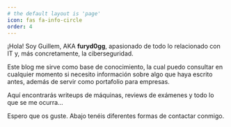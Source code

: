 ```yaml
---
# the default layout is 'page'
icon: fas fa-info-circle
order: 4
---
```


¡Hola! Soy Guillem, AKA **furyd0gg**, apasionado de todo lo relacionado con IT y, más concretamente, la ciberseguridad.

Este blog me sirve como base de conocimiento, la cual puedo consultar en cualquier momento si necesito información sobre algo que haya escrito antes, además de servir como portafolio para empresas.

Aquí encontrarás writeups de máquinas, reviews de exámenes y todo lo que se me ocurra...

Espero que os guste. Abajo tenéis diferentes formas de contactar conmigo.
